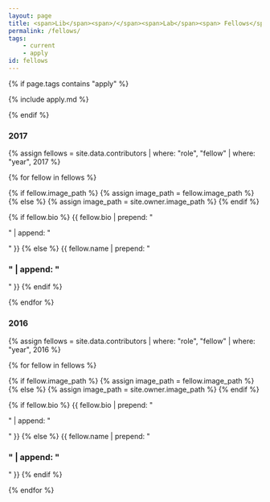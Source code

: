 ```yaml
---
layout: page
title: <span>Lib</span><span>/</span><span>Lab</span><span> Fellows</span>
permalink: /fellows/
tags:
    - current
    - apply
id: fellows
---
```


{% if page.tags contains "apply" %}

{% include apply.md %}

{% endif %}

### 2017

{% assign fellows = site.data.contributors | where: "role", "fellow" | where: "year", 2017 %}

<div class="fellows-gallery">
{% for fellow in fellows %}

{% if fellow.image_path %}
    {% assign image_path = fellow.image_path %}
{% else %}
    {% assign image_path = site.owner.image_path %}
{% endif %}

<div class="fellow">
<div class="avatar" style="background-image:url({{ image_path | absolute_url }});" alt="{{ author.name }}"></div>
<div class="bio">
{% if fellow.bio %}
{{ fellow.bio | prepend: "<p>" | append: "</p>" }}
{% else %}
{{ fellow.name | prepend: "<h3>" | append: "</h3>" }}
{% endif %}
</div>
<div class="clearfix"></div>
</div>

{% endfor %}

</div>

### 2016

{% assign fellows = site.data.contributors | where: "role", "fellow" | where: "year", 2016 %}

<div class="fellows-gallery">
{% for fellow in fellows %}

{% if fellow.image_path %}
    {% assign image_path = fellow.image_path %}
{% else %}
    {% assign image_path = site.owner.image_path %}
{% endif %}

<div class="fellow">
<div class="avatar" style="background-image:url({{ image_path | absolute_url }});" alt="{{ author.name }}"></div>
<div class="bio">
{% if fellow.bio %}
{{ fellow.bio | prepend: "<p>" | append: "</p>" }}
{% else %}
{{ fellow.name | prepend: "<h3>" | append: "</h3>" }}
{% endif %}
</div>
<div class="clearfix"></div>
</div>

{% endfor %}

</div>